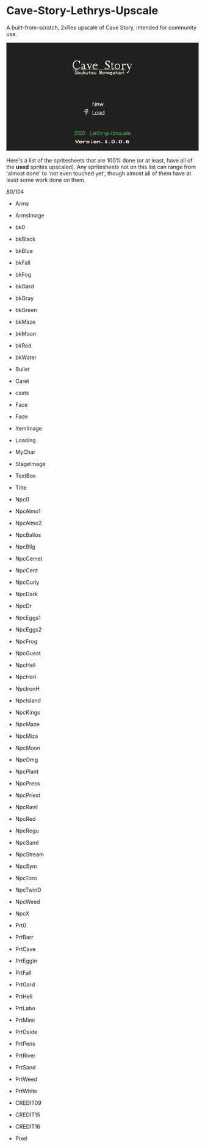 # Cave-Story-Lethrys-Upscale
A built-from-scratch, 2xRes upscale of Cave Story, intended for community use.

![Screenshot](screenshot.png)

Here's a list of the spritesheets that are 100% done (or at least, have all of the **used** sprites upscaled). Any spritesheets not on this list can range from 'almost done' to 'not even touched yet', though almost all of them have at least some work done on them.

80/104

- Arms
- ArmsImage
- bk0
- bkBlack
- bkBlue
- bkFall
- bkFog
- bkGard
- bkGray
- bkGreen
- bkMaze
- bkMoon
- bkRed
- bkWater
- Bullet
- Caret
- casts
- Face
- Fade
- ItemImage
- Loading
- MyChar
- StageImage
- TextBox
- Title

- Npc0
- NpcAlmo1
- NpcAlmo2
- NpcBallos
- NpcBllg
- NpcCemet
- NpcCent
- NpcCurly
- NpcDark
- NpcDr
- NpcEggs1
- NpcEggs2
- NpcFrog
- NpcGuest
- NpcHell
- NpcHeri
- NpcIronH
- NpcIsland
- NpcKings
- NpcMaze
- NpcMiza
- NpcMoon
- NpcOmg
- NpcPlant
- NpcPress
- NpcPriest
- NpcRavil
- NpcRed
- NpcRegu
- NpcSand
- NpcStream
- NpcSym
- NpcToro
- NpcTwinD
- NpcWeed
- NpcX

- Prt0
- PrtBarr
- PrtCave
- PrtEggIn
- PrtFall
- PrtGard
- PrtHell
- PrtLabo
- PrtMimi
- PrtOside
- PrtPens
- PrtRiver
- PrtSand
- PrtWeed
- PrtWhite

- CREDIT09
- CREDIT15
- CREDIT16
- Pixel
